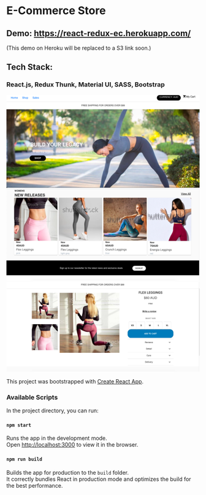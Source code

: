 # E-Commerce Store

## Demo: https://react-redux-ec.herokuapp.com/
(This demo on Heroku will be replaced to a S3 link soon.)

## Tech Stack: 
### React.js, Redux Thunk, Material UI, SASS, Bootstrap

![alt text](https://github.com/Zoe-0925/E-Commerce-React-Redux-Saga-Node.js-MySQL-Frontend/blob/master/public/demo-1.png)
![alt text](https://github.com/Zoe-0925/E-Commerce-React-Redux-Saga-Node.js-MySQL-Frontend/blob/master/public/demo-2.png)
![alt text](https://github.com/Zoe-0925/E-Commerce-React-Redux-Saga-Node.js-MySQL-Frontend/blob/master/public/demo-3.png)

This project was bootstrapped with [Create React App](https://github.com/facebook/create-react-app).

### Available Scripts

In the project directory, you can run:

#### `npm start`

Runs the app in the development mode.<br />
Open [http://localhost:3000](http://localhost:3000) to view it in the browser.

#### `npm run build`

Builds the app for production to the `build` folder.<br />
It correctly bundles React in production mode and optimizes the build for the best performance.

